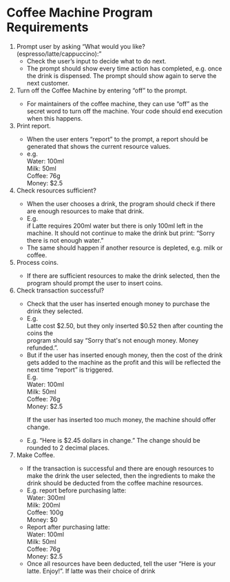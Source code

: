 # Coffee Machine Program Requirements
<ol>
<li>
 Prompt user by asking “What would you like? (espresso/latte/cappuccino):”
<ul>
<li>Check the user’s input to decide what to do next.</li>
<li> The prompt should show every time action has completed, e.g. once the drink is
dispensed. The prompt should show again to serve the next customer.</li>
</ul>



<li>Turn off the Coffee Machine by entering “off” to the prompt.</li>
<ul>
<li>For maintainers of the coffee machine, they can use “off” as the secret word to turn off
the machine. Your code should end execution when this happens.
</li>
</ul>

<li>Print report.</li>
<ul>
<li>When the user enters “report” to the prompt, a report should be generated that shows the current resource values. </li>
<li>e.g.<br>
Water: 100ml<br>
Milk: 50ml<br>
Coffee: 76g<br>
Money: $2.5
</ul>

<li>Check resources sufficient?</li>
<ul>
<li>When the user chooses a drink, the program should check if there are enough resources to make that drink.</li>

<li>E.g. <br>
if Latte requires 200ml water but there is only 100ml left in the machine. It should not continue to make the drink but print: “Sorry there is not enough water.”

<li> The same should happen if another resource is depleted, e.g. milk or coffee.</li>
</ul>


<li>Process coins.</li>
<ul>
<li>If there are sufficient resources to make the drink selected, then the program should prompt the user to insert coins.</li>
</ul>


<li>Check transaction successful?</li>
<ul>
<li>Check that the user has inserted enough money to purchase the drink they selected.</li>
<li>E.g. <br>
Latte cost $2.50, but they only inserted $0.52 then after counting the coins the<br>
program should say “Sorry that's not enough money. Money refunded.”.</li>

<li> But if the user has inserted enough money, then the cost of the drink gets added to the machine as the profit and this will be reflected the next time “report” is triggered. </li>
E.g.<br>
Water: 100ml<br>
Milk: 50ml<br>
Coffee: 76g<br>
Money: $2.5<br>

If the user has inserted too much money, the machine should offer change.<br>
<li>E.g. “Here is $2.45 dollars in change.” The change should be rounded to 2 decimal
places.</li>
</ul>

<li>Make Coffee.</li>
<ul> 
<li>If the transaction is successful and there are enough resources to make the drink the
user selected, then the ingredients to make the drink should be deducted from the
coffee machine resources.</li>

<li>E.g. report before purchasing latte:<br>
Water: 300ml<br>
Milk: 200ml<br>
Coffee: 100g<br>
Money: $0<br>
</li>
<li>Report after purchasing latte:<br>
Water: 100ml<br>
Milk: 50ml <br>
Coffee: 76g <br>
Money: $2.5 <br>
</li>
<li>Once all resources have been deducted, tell the user “Here is your latte. Enjoy!”. If
latte was their choice of drink</li>
</ul>